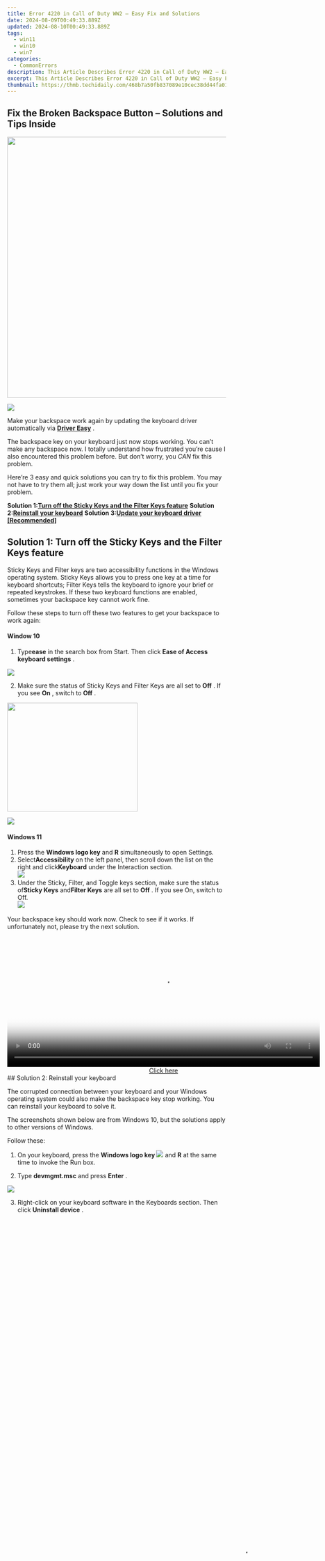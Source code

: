 ```yaml
---
title: Error 4220 in Call of Duty WW2 – Easy Fix and Solutions
date: 2024-08-09T00:49:33.889Z
updated: 2024-08-10T00:49:33.889Z
tags:
  - win11
  - win10
  - win7
categories:
  - CommonErrors
description: This Article Describes Error 4220 in Call of Duty WW2 – Easy Fix and Solutions
excerpt: This Article Describes Error 4220 in Call of Duty WW2 – Easy Fix and Solutions
thumbnail: https://thmb.techidaily.com/468b7a50fb837089e10cec38dd44fa01aaab4078b704b313fd2f69558ac117bb.png
---
```


## Fix the Broken Backspace Button – Solutions and Tips Inside

<!-- affiliate ads begin -->
<a href="https://appsumo.8odi.net/c/5597632/2068407/7443" target="_top" id="2068407"><img src="//a.impactradius-go.com/display-ad/7443-2068407" border="0" alt="" width="1200" height="600"/></a><img height="0" width="0" src="https://appsumo.8odi.net/i/5597632/2068407/7443" style="position:absolute;visibility:hidden;" border="0" />
<!-- affiliate ads end -->
![](https://images.drivereasy.com/wp-content/uploads/2017/11/img_5a0655f1dbae0.jpg)

 Make your backspace work again by updating the keyboard driver automatically via **[Driver Easy](https://tools.techidaily.com/drivereasy/download/)**  .

 The backspace key on your keyboard just now stops working. You can’t make any backspace now. I totally understand how frustrated you’re cause I also encountered this problem before. But don’t worry, you _CAN_  fix this problem.

 Here’re 3 easy and quick solutions you can try to fix this problem. You may not have to try them all; just work your way down the list until you fix your problem.

 **Solution 1:[Turn off the Sticky Keys and the Filter Keys feature](#solution1)**
 **Solution 2:[Reinstall your keyboard](#solution2)**
 **Solution 3:[Update your keyboard driver \[Recommended\]](#solution3)**

## Solution 1: Turn off the Sticky Keys and the Filter Keys feature

 Sticky Keys and Filter keys are two accessibility functions in the Windows operating system. Sticky Keys allows you to press one key at a time for keyboard shortcuts; Filter Keys tells the keyboard to ignore your brief or repeated keystrokes. If these two keyboard functions are enabled, sometimes your backspace key cannot work fine.

 Follow these steps to turn off these two features to get your backspace to work again:

#### Window 10

 1) Type**ease** in the search box from Start. Then click **Ease of Access keyboard settings** .

![](https://images.drivereasy.com/wp-content/uploads/2017/11/img_5a0677fb8600d.png)

 2) Make sure the status of Sticky Keys and Filter Keys are all set to **Off** . If you see **On** , switch to **Off** .

<!-- affiliate ads begin -->
<a href="https://homestyler.sjv.io/c/5597632/2044747/22993" target="_top" id="2044747"><img src="//a.impactradius-go.com/display-ad/22993-2044747" border="0" alt="" width="300" height="250"/></a><img height="0" width="0" src="https://imp.pxf.io/i/5597632/2044747/22993" style="position:absolute;visibility:hidden;" border="0" />
<!-- affiliate ads end -->
![](https://images.drivereasy.com/wp-content/uploads/2017/11/img_5a067818b6a47.jpg)

#### Windows 11

1. Press the **Windows logo key**  and **R**  simultaneously to open Settings.
2. Select**Accessibility** on the left panel, then scroll down the list on the right and click**Keyboard** under the Interaction section.  
![](https://www.drivereasy.com/wp-content/uploads/2017/11/win11-sticky-key1.jpg)
3. Under the Sticky, Filter, and Toggle keys section, make sure the status of**Sticky Keys** and**Filter Keys** are all set to **Off** . If you see On, switch to Off.  
![](https://www.drivereasy.com/wp-content/uploads/2017/11/win11-sticky-key2.jpg)

 Your backspace key should work now. Check to see if it works. If unfortunately not, please try the next solution.

<!-- affiliate ads begin -->
<span id="1993650">
					<video width="720" height="300" style="cursor:pointer"
           poster="//a.impactradius-go.com/display-clicktoplayimage/1993650.jpeg"
           onclick="if(!this.playClicked){this.play();this.setAttribute('controls',true);this.playClicked=true;}">
	   <source src="//a.impactradius-go.com/display-ad/22993-1993650">
	   <img src="//a.impactradius-go.com/display-clicktoplayimage/1993650.jpeg" style="border: none; height: 100%; width: 100%; object-fit: contain">
	</video>
	<div style="width:720px;text-align:center"><a href="javascript:window.open(decodeURIComponent('https%3A%2F%2Fhomestyler.sjv.io%2Fc%2F5597632%2F1993650%2F22993'), '_blank');void(0);">Click here</a></div>
</span>
<img height="0" width="0" src="https://imp.pxf.io/i/5597632/1993650/22993" style="position:absolute;visibility:hidden;" border="0" />
<!-- affiliate ads end -->
## Solution 2: Reinstall your keyboard

 The corrupted connection between your keyboard and your Windows operating system could also make the backspace key stop working. You can reinstall your keyboard to solve it.

 The screenshots shown below are from Windows 10, but the solutions apply to other versions of Windows.

Follow these:

 1) On your keyboard, press the   **Windows logo key ![](https://images.drivereasy.com/wp-content/uploads/2017/11/win-key-1.png)**  and **R**  at the same time to invoke the Run box.

 2) Type **devmgmt.msc**  and press **Enter** .

![](https://images.drivereasy.com/wp-content/uploads/2017/11/img_5a066acd62fb2.png)

 3) Right-click on your keyboard software in the Keyboards section. Then click **Uninstall device** .

<!-- affiliate ads begin -->
<span id="1793213">
					<video width="1080" height="1620" style="cursor:pointer"
           poster="//a.impactradius-go.com/display-clicktoplayimage/1793213.jpeg"
           onclick="if(!this.playClicked){this.play();this.setAttribute('controls',true);this.playClicked=true;}">
	   <source src="//a.impactradius-go.com/display-ad/19135-1793213">
	   <img src="//a.impactradius-go.com/display-clicktoplayimage/1793213.jpeg" style="border: none; height: 100%; width: 100%; object-fit: contain">
	</video>
	<div style="width:1080px;text-align:center"><a href="javascript:window.open(decodeURIComponent('https%3A%2F%2Ftinyland.pxf.io%2Fc%2F5597632%2F1793213%2F19135'), '_blank');void(0);">Click here</a></div>
</span>
<img height="0" width="0" src="https://imp.pxf.io/i/5597632/1793213/19135" style="position:absolute;visibility:hidden;" border="0" />
<!-- affiliate ads end -->
![](https://images.drivereasy.com/wp-content/uploads/2017/11/img_5a066e71dd09a.png)

 4) Reboot your computer; Windows should then reinstall your keyboard automatically. Then check to see if your backspace key works.

<!-- affiliate ads begin -->
<a href="https://ukaidot.sjv.io/c/5597632/1793237/19578" target="_top" id="1793237"><img src="//a.impactradius-go.com/display-ad/19578-1793237" border="0" alt="" width="1200" height="1200"/></a><img height="0" width="0" src="https://imp.pxf.io/i/5597632/1793237/19578" style="position:absolute;visibility:hidden;" border="0" />
<!-- affiliate ads end -->
## Solution 3: Update your keyboard driver

 The solutions above could solve your problem, but if they don’t, please update your keyboard driver. Because a corrupted, wrong or missing keyboard driver could make your backspace key not function.

 You can  download the latest keyboard driver from your keyboard manufacturer’s website or from your computer manufacturer’s website. If you have no time, no patience, or if you are not computer savvy, let **[Driver Easy](https://tools.techidaily.com/drivereasy/download/)**  help you then. With its help, you can say goodbye to driver headaches and delays forever.

 Driver Easy will automatically recognize your system and find the correct drivers for it. You don’t need to know exactly what system your computer is running, you don’t need to risk downloading and installing the wrong driver, and you don’t need to worry about making a mistake when installing.

 1) **[Download](https://tools.techidaily.com/drivereasy/download/)**   and install Driver Easy. Then run it on your Windows.

 2) Click **Scan Now** . All driver problems of your computer would be detected in less than 1 min. Your keyboard driver is no exception.

![](https://images.drivereasy.com/wp-content/uploads/2017/11/img_5a06730e567d8.jpg)

 3) If you try the Free version, click **Update**  next to your flagged keyboard driver to automatically download and install the correct version of this driver.

 Or if you use the Pro version, click **Update All**  to automatically download and install the correct version of **_all_** the drivers that are missing or out of date on your system.

<!-- affiliate ads begin -->
<a href="https://secure.2checkout.com/order/checkout.php?PRODS=36506229&QTY=1&AFFILIATE=108875&CART=1"><video width="100%" height="" class="rounded-t-md shadow-lg relative z-20" controls="" autoplay="" loop="" muted="" playsinline="" webkit-playinginline="">
<source type="video/mp4" src="https://aidaform.com/images/videos/aidaform-welcome-site.mp4"><source type="video/webm" src="https://aidaform.com/images/videos/aidaform-welcome-site.webm"></video></a>
<!-- affiliate ads end -->
![](https://images.drivereasy.com/wp-content/uploads/2017/11/img_5a0673b1aeb6b.jpg)

4) Reboot your computer and check to see if your backspace key works.

* [keyboard](https://bellelily.pxf.io/m5azgm)
* [Windows](https://tools.techidaily.com/drivereasy/download/)

<ins class="adsbygoogle"
     style="display:block"
     data-ad-format="autorelaxed"
     data-ad-client="ca-pub-7571918770474297"
     data-ad-slot="1223367746"></ins>



<ins class="adsbygoogle"
     style="display:block"
     data-ad-client="ca-pub-7571918770474297"
     data-ad-slot="8358498916"
     data-ad-format="auto"
     data-full-width-responsive="true"></ins>
